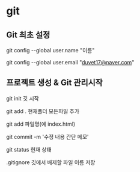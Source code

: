 # git

## Git 최초 설정

git config --global user.name "이름"  

git config --global user.email "duvet17@naver.com"



## 프로젝트 생성 & Git 관리시작
git init 깃 시작

git add . 현재폴더 모든파일 추가

git add 파일명(예 index.html)

git commit -m '수정 내용 간단 메모'

git status 현재 상태

.gitignore 깃에서 배제할 파일 이름 저장
